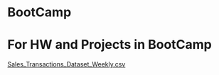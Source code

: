 # BootCamp
# For HW and Projects in BootCamp
[Sales_Transactions_Dataset_Weekly.csv](https://github.com/user-attachments/files/16692938/Sales_Transactions_Dataset_Weekly.csv)
